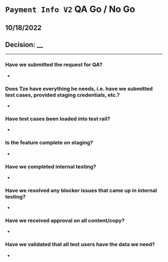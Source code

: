 # `Payment Info V2` QA Go / No Go 

##  10/18/2022

## Decision: __

---

### Have we submitted the request for QA?
-  

### Does Tze have everything he needs, i.e. have we submitted test cases, provided staging credentials, etc.?
- 

### Have test cases been loaded into test rail?
- 

### Is the feature complete on staging?
- 

### Have we completed internal testing?
- 

### Have we resolved any blocker issues that came up in internal testing?
- 

### Have we received approval on all content/copy?
- 

### Have we validated that all test users have the data we need?
- 
